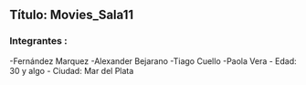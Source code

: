 ## Título: Movies_Sala11
### Integrantes :
-Fernández Marquez
-Alexander Bejarano
-Tiago Cuello
-Paola Vera - Edad: 30 y algo - Ciudad: Mar del Plata
